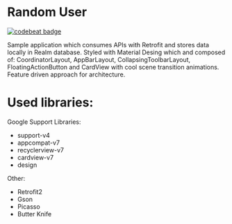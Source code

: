# Random User
[![codebeat badge](https://codebeat.co/badges/aa2902c8-a831-4141-a7d5-eb1cc31b9647)](https://codebeat.co/projects/github-com-adamski8-random-user)

Sample application which consumes APIs with Retrofit and stores data locally in Realm database.
Styled with Material Desing which and composed of: CoordinatorLayout, AppBarLayout, CollapsingToolbarLayout, FloatingActionButton and CardView with cool scene transition animations.
Feature driven approach for architecture.

# Used libraries:
Google Support Libraries:
- support-v4
- appcompat-v7
- recyclerview-v7
- cardview-v7
- design

Other:
- Retrofit2
- Gson
- Picasso
- Butter Knife
